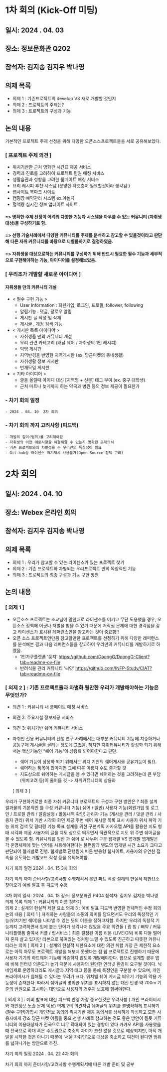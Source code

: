 # 1차 회의 (Kick-Off 미팅)
## 일시: 2024 . 04. 03    
## 장소: 정보문화관 Q202    
## 참석자: 김지송 김지우 박나영    
## 의제 목록     
- 의제 1 : 기존프로젝트의 develop VS  새로 개발할 것인지     
- 의제 2 : 프로젝트의 주제는?    
- 의제 3 : 프로젝트의 구성과 기능     
## 논의 내용   
기본적인 프로젝트 주제 선정을 위해 다양한 오픈소스프로젝트들을 서로 공유해보았다.      
### [ 프로젝트 주제 의견 ]  
- 위치기반한 근처 영화관 시간표 제공 서비스    
- 경력과 진로를 고려하여 프로젝트 팀원 매칭 서비스 
- 생활습관과 성향을 고려한 룸메이트 매칭 서비스
- 요리 레시피 추천 시스템 (분명한 타겟층이 필요할것이라 생각됨.)
- 웹사이트 북마크 사이트 
- 캠핑장 예약관리 시스템 ex.야놀자
- 혈액량 실시간 정보 업데이트 사이트 
#### => 명확한 주제 선정이 어려워 다양한 기능과 시스템을 아우를 수 있는 커뮤니티 (자취생 대상)을 구성하기로 함.
#### => 선행 기술사례에서 다양한 커뮤니티를 주제를 분석하고 참고할 수 있을것이라고 판단해 다른 자취 커뮤니티를 바탕으로 디벨롭하기로 결정하였음. 
#### => 자취생을 대상으로하는 커뮤니티를 구성하기 위해 반드시 필요한 필수 기능과 세부적으로 구현해야하는 기능, 아이디어를 설정해보았음.  

### [ 우리조가 개발할 새로운 아이디어 ]
#### 자취생들 만의 커뮤니티 개설
- < 필수 구현 기능 >
	- User Information : 회원가입, 로그인, 프로필, follower, following
	- 알림기능 : 댓글, 팔로우 알림
	- 게시판 글 작성 및 삭제
	- 게시글 , 계정 검색 기능
- < 게시판 목록 아이디어 >
	- 자취생들 만의 커뮤니티 개설
  	- 요리 관련 카테고리 (배달 쉐어 / 자취생의 1인 레시피)
	- 익명 게시판
	- 지역반경을 반영한 지역게시판 (ex. 당근마켓의 동네생활)
	- 자취생활 정보 게시판
	- 번개모임 게시판
- < 기타 아이디어 >
	- 글을 올릴때 아이디 대신 [지역명 + 신분]  태그 부여 (ex. 중구 대학생)
	- 근처 마트나 늦게까지 하는 약국과 병원 등의 정보 제공이 필요한가


### - 차기 회의 일정
	- 2024 . 04. 10  2차 회의


### - 차기 회의 까지 고려사항 (피드백)
	- 개발의 깊이(범위)를 고려해야함
	- 자취생의 어떤 애로사항을 해결해줄 수 있는지 명확한 문제의식
	- 기존 프로젝트와의 차별성을 둔 우리만의 독창성이 필요 
	- Git-hub상 라이센스 미기재시 사용불가(Open Source 정책 고려)



# 2차 회의 
## 일시: 2024 . 04. 10
## 장소: Webex 온라인 회의 
## 참석자: 김지우 김지송 박나영
## 의제 목록
- 의제 1 : 우리가 참고할 수 있는 라이센스가 있는 프로젝트 찾기 
- 의제 2 : 기존 프로젝트와 차별되는 우리프로젝트 만의 독창적인 기능
- 의제 3 : 프로젝트의 최종 구성과 기능 구현 방안 
## 논의 내용 
### [ 의제 1 ] 
- 오픈소스 프로젝트는 조교님이 말한대로 라이센스를 어기고 무단 도용했을 경우, 오픈소스 정책에 어긋나 처벌을 받을 수 있기 때문에 저작권 문제에 대한 경각심을 갖고 라이센스가 표시된 레퍼런스만을 참고하는 것이 중요함!!
- 오픈 소스 프로젝트인만큼 참고할만한 프로젝트를 선정하기 위해 다양한 레퍼런스를 분석해본 결과 다음 레퍼런스들을 참고하여 우리만의 커뮤니티를 개발하기로 하였음. 
	- 1인가구플랫폼 ‘둥지’ https://github.com/DoongG/DoongG-Client?tab=readme-ov-file
	- 반려식물 관리 커뮤니티 ‘씨앗’ https://github.com/INFP-Study/CIAT?tab=readme-ov-file 

### [ 의제 2 ] : 기존 프로젝트들과 차별화 될만한 우리가 개발해야하는 기능은 무엇인가?
- 의견 1 : 커뮤니티 내 룸메이트 매칭 서비스 
- 의견 2: 주요시설 정보제공 서비스 
- 의견 3: 위치기반 쉐어 커뮤니티 서비스
- 자취인 전용 커뮤니티의 선행 연구 사례에서는 대부분 커뮤니티 기능에 치중하거나 공동구매 게시글을 올리는 정도에 그쳤음. 하지만 자취커뮤니티가 활성화 되기 위해서는 핵심기능인 “쉐어 기능”이 상용화 되어야한다고 판단.
  	- 쉐어 기능이 상용화 되기 위해서는 위치 기반의 쉐어게시물 공유기능이 필요.
	- 쉐어하는 품목이 많아지면 그에 따른 이용자 수도 증가할 것
	- 지도상으로 쉐어하는 게시글을 볼 수 있다면 쉐어하는 것을 고려하는데 큰 부담(위치고려 등)이 줄어들 것 -> 자취커뮤니티의 상용화 

	[ 의제 3 ]

우리가 구현하기로한 최종 자취 커뮤니티 프로젝트의 구성과 구현 방안은 ? 
최종 설계 결과물의 기본적인 틀 구성
커뮤니티 기능( 쉐어 / 일반)
사용자 기능(회원가입 및 로그인 / 프로필 관리 / 알림설정 / 활동내역 확인)
관리자 기능 (게시글 관리 / 댓글 관리 / 사용자 관리)
위치 기반 시각화 화면 제공
주변 쉐어 게시글 목록 표시
사용자 위치 파악 기능
위치 검색 및 필터링 기능
목표 설계를 위한 구현계획
카카오맵 API를 활용한 지도 형태 시각화 제공
사용자의 글을 지도 상으로 띄우면서 직관적으로 지도 위 주변 쉐어글을 볼 수 있도록 함. 
커뮤니티를 일반 과 쉐어 로 나누어 구분
웹개발 VS 앱개발 
앱개발은 각 운영체제에 맞는 언어를 사용해야한다는 불편함과 별도의 앱개발 시간 소요가 크다고 판단되어 웹개발로 진행.
웹개발로 진행됨에 따른 반응형 웹사이트, 사용자의 유연한 접속을 유도하는 개발코드 작성 등을 유의해야함. 



차기 회의 일정
2024 . 04. 15  3차 회의


차기 회의 까지 준비사항/고려사항 
수행계획서 본인 파트 작성 
설계의 현실적 제한요소 찾아오기
예비 발표 후 피드백 수정 





3차 회의 
일시: 2024 . 04. 15
장소: 정보문화관 P404 
참석자: 김지우 김지송 박나영
의제 목록
의제 1 : 커뮤니티의 이름 정하기  
의제 2 : 설계의 현실적 제한 요소 
의제 3 : 예비 발표 피드백 반영한 전체적인 수정 회의 
논의 내용 
[ 의제 1 ]
자취하는 사람들의 소통의 의미를 담으면서도 우리의 독창적인 기능(위치기반 쉐어)을 나타낼 수 있는 뜻의 이름을 정하고자함.
하지만 우리의 독창적 기능까지 고려하면서 입에 붙는 단어가 생각나지 않았음
주요 의견들 ( 립 밤 / 삐약 / 커뮤니티플랫폼 줄여서 커플 / 립서비스 )
최종 결정된 이름 
리본 (LIVE:ON)
비록 다들 떨어져 혼자 살고 있지만 리본으로 묶여있는 것처럼 느낄 수 있도록 친근하고 따뜻한 커뮤니티라는 의미
[ 의제 2 ] : 설계의 현실적 제한요소에 대한 의견 취합
가장 큰 제한적 요소로는 아직 아무도 프로젝트 개발을 해보지 못했다는 점
웹 프로젝트로 진행하기 때문에 사용자 기기의 하드웨어 기능에 의존하지 않도록 개발해야한다. 
웹으로 설계할 경우 앱에 비해 인터넷 의존도가 높기 때문에 사용자의 원만한 인터넷 환경이 요구될 것이다. 
닉네임제로 운영하더라도 게시글과 지역 태그 등을 통해 특정인을 구분할 수 있으며, 개인 프라이버시가 침해될 수 있다는 우려가 크다. 
위치별 쉐어 게시글 띄우기 기능의 악용 가능성이 존재한다. 따라서 쉐어글의 명확한 위치를 표시하지 않는 대신 반경 약 700m 기준의 반원으로 표시하는 대안으로 사용자의 거주지 보호에 힘써야한다. 


[ 의제 3 ] : 예비 발표에 대한 피드백 반영
가장 중요한것은 우려사항 ( 개인 프라이버시와 개인정보 노출 문제 악용)
의제 2의 의견처럼 쉐어글의 위치를 불명확하게 표시하기
(필수 구현)가입시 개인정보 동의와 위치기반 제공 동의서를 상세하게 작성하고 모든 사용자에게 강조 
당근 마켓 어플을 중요 선행 사례로 참고하는 것도 좋은 방안이 될듯 
커뮤니티의 이용대상자가 전국으로 너무 확대되어 있는 경향이 있다
 카카오 API를 사용했을 때 전국으로 확대 혹은 수도권으로 축소의 차이가 크진 않을 것으로 예상되지만, 아직 개발을 시작한 것은 아니기 때문에 ‘서울 자취인’으로 대상을 축소하고 여건이 된다면 범위를 넓혀나가는 방안으로 추진. 


차기 회의 일정
2024 . 04. 22  4차 회의


차기 회의 까지 준비사항/고려사항 
수행계획서에 따른 개발 준비 및 공부 


